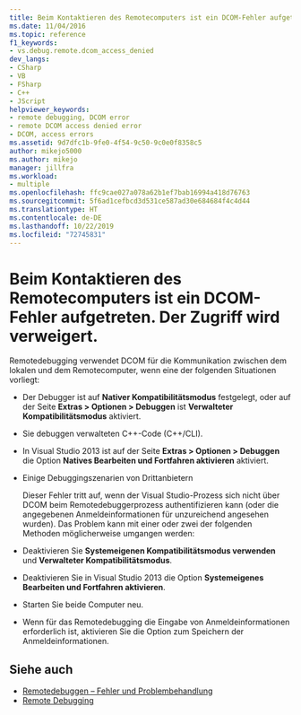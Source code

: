 ```yaml
---
title: Beim Kontaktieren des Remotecomputers ist ein DCOM-Fehler aufgetreten. Der Zugriff wird verweigert. | Microsoft-Dokumentation
ms.date: 11/04/2016
ms.topic: reference
f1_keywords:
- vs.debug.remote.dcom_access_denied
dev_langs:
- CSharp
- VB
- FSharp
- C++
- JScript
helpviewer_keywords:
- remote debugging, DCOM error
- remote DCOM access denied error
- DCOM, access errors
ms.assetid: 9d7dfc1b-9fe0-4f54-9c50-9c0e0f8358c5
author: mikejo5000
ms.author: mikejo
manager: jillfra
ms.workload:
- multiple
ms.openlocfilehash: ffc9cae027a078a62b1ef7bab16994a418d76763
ms.sourcegitcommit: 5f6ad1cefbcd3d531ce587ad30e684684f4c4d44
ms.translationtype: HT
ms.contentlocale: de-DE
ms.lasthandoff: 10/22/2019
ms.locfileid: "72745831"
---
```

# <a name="a-dcom-error-occurred-trying-to-contact-the-remote-computer-access-is-denied"></a>Beim Kontaktieren des Remotecomputers ist ein DCOM-Fehler aufgetreten. Der Zugriff wird verweigert.
Remotedebugging verwendet DCOM für die Kommunikation zwischen dem lokalen und dem Remotecomputer, wenn eine der folgenden Situationen vorliegt:

- Der Debugger ist auf **Nativer Kompatibilitätsmodus** festgelegt, oder auf der Seite **Extras > Optionen > Debuggen** ist **Verwalteter Kompatibilitätsmodus** aktiviert.

- Sie debuggen verwalteten C++-Code (C++/CLI).

- In Visual Studio 2013 ist auf der Seite **Extras > Optionen > Debuggen** die Option **Natives Bearbeiten und Fortfahren aktivieren** aktiviert.

- Einige Debuggingszenarien von Drittanbietern

  Dieser Fehler tritt auf, wenn der Visual Studio-Prozess sich nicht über DCOM beim Remotedebuggerprozess authentifizieren kann (oder die angegebenen Anmeldeinformationen für unzureichend angesehen wurden). Das Problem kann mit einer oder zwei der folgenden Methoden möglicherweise umgangen werden:

- Deaktivieren Sie  **Systemeigenen Kompatibilitätsmodus verwenden** und **Verwalteter Kompatibilitätsmodus**.

- Deaktivieren Sie in Visual Studio 2013 die Option **Systemeigenes Bearbeiten und Fortfahren aktivieren**.

- Starten Sie beide Computer neu.

- Wenn für das Remotedebugging die Eingabe von Anmeldeinformationen erforderlich ist, aktivieren Sie die Option zum Speichern der Anmeldeinformationen.

## <a name="see-also"></a>Siehe auch

- [Remotedebuggen – Fehler und Problembehandlung](../debugger/remote-debugging-errors-and-troubleshooting.md)
- [Remote Debugging](../debugger/remote-debugging.md)